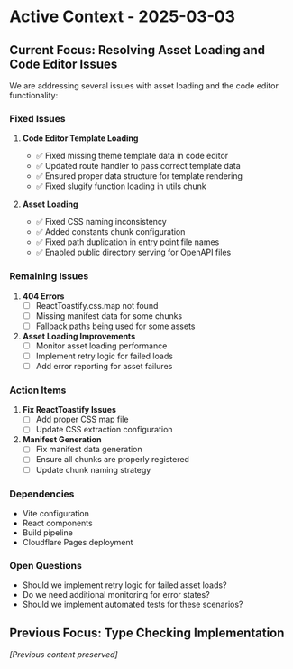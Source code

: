 # Active Context - 2025-03-03

## Current Focus: Resolving Asset Loading and Code Editor Issues

We are addressing several issues with asset loading and the code editor functionality:

### Fixed Issues

1. **Code Editor Template Loading**
   - ✅ Fixed missing theme template data in code editor
   - ✅ Updated route handler to pass correct template data
   - ✅ Ensured proper data structure for template rendering
   - ✅ Fixed slugify function loading in utils chunk

2. **Asset Loading**
   - ✅ Fixed CSS naming inconsistency
   - ✅ Added constants chunk configuration
   - ✅ Fixed path duplication in entry point file names
   - ✅ Enabled public directory serving for OpenAPI files

### Remaining Issues

1. **404 Errors**
   - [ ] ReactToastify.css.map not found
   - [ ] Missing manifest data for some chunks
   - [ ] Fallback paths being used for some assets

2. **Asset Loading Improvements**
   - [ ] Monitor asset loading performance
   - [ ] Implement retry logic for failed loads
   - [ ] Add error reporting for asset failures

### Action Items

1. **Fix ReactToastify Issues**
   - [ ] Add proper CSS map file
   - [ ] Update CSS extraction configuration

2. **Manifest Generation**
   - [ ] Fix manifest data generation
   - [ ] Ensure all chunks are properly registered
   - [ ] Update chunk naming strategy

### Dependencies
- Vite configuration
- React components
- Build pipeline
- Cloudflare Pages deployment

### Open Questions
- Should we implement retry logic for failed asset loads?
- Do we need additional monitoring for error states?
- Should we implement automated tests for these scenarios?

## Previous Focus: Type Checking Implementation
*[Previous content preserved]*
